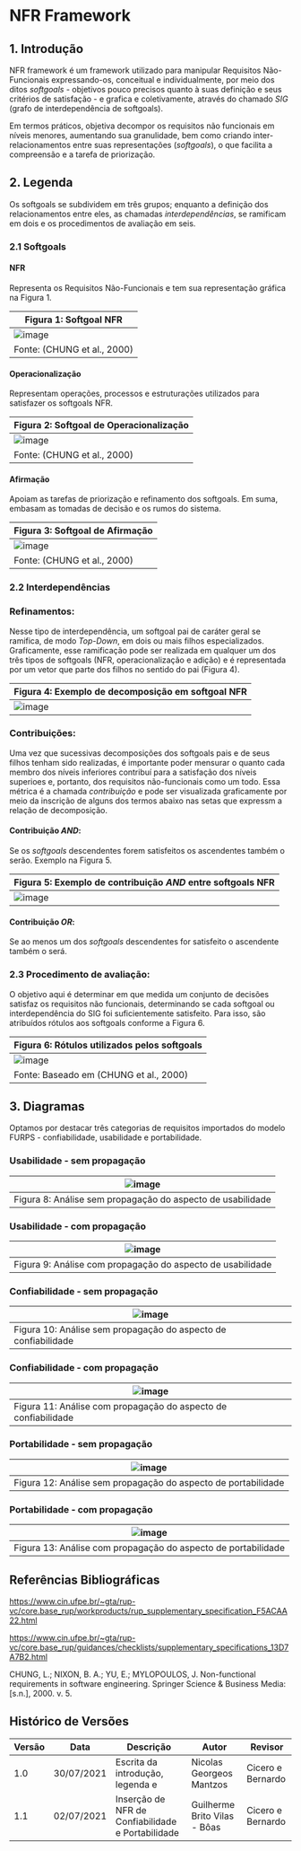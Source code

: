 # NFR Framework

## 1. Introdução

NFR framework é um framework utilizado para manipular Requisitos Não-Funcionais expressando-os, conceitual e
individualmente, por meio dos ditos <i>softgoals</i> - objetivos pouco precisos quanto à suas definição e
seus critérios de satisfação - e grafica e coletivamente, através do chamado <i>SIG</i> (grafo de interdependência de
softgoals).

Em termos práticos, objetiva decompor os requisitos não funcionais em níveis menores, aumentando sua granulidade, bem
como criando inter-relacionamentos entre suas representações (<i>softgoals</i>), o que
facilita a compreensão e a tarefa de priorização.

## 2. Legenda

Os softgoals se subdividem em três grupos; enquanto a definição dos relacionamentos entre eles, as chamadas <i>
interdependências</i>, se ramificam em dois e os procedimentos de avaliação em seis.

### 2.1 Softgoals

#### NFR

Representa os Requisitos Não-Funcionais e tem sua representação gráfica na Figura 1.

| Figura 1: Softgoal NFR |
|---------|
| ![image](../_media/softgoal_nfr.png) |
| Fonte: (CHUNG et al., 2000) |

#### Operacionalização

Representam operações, processos e estruturações utilizados para satisfazer os softgoals NFR.

| Figura 2: Softgoal de Operacionalização |
|----------------------------------------|
| ![image](../_media/softgoal_operacionalizacao.png) |
| Fonte: (CHUNG et al., 2000) |

#### Afirmação

Apoiam as tarefas de priorização e refinamento dos softgoals. Em suma, embasam as tomadas de decisão e os rumos do
sistema.

| Figura 3: Softgoal de Afirmação        |
|----------------------------------------|
| ![image](../_media/softgoal_afirmacao.jpeg) |
| Fonte: (CHUNG et al., 2000) |

### 2.2 Interdependências

### Refinamentos:

Nesse tipo de interdependência, um softgoal pai de caráter geral se ramifica, de modo <i>Top-Down</i>, em dois ou mais
filhos especializados.
Graficamente, esse ramificação pode ser realizada em qualquer um dos três tipos de softgoals (NFR, operacionalização e
adição) e é representada por um vetor
que parte dos filhos no sentido do pai (Figura 4).

| Figura 4: Exemplo de decomposição em softgoal NFR|
|----------------------------------------|
| ![image](../_media/decomposicao_softgoal_nfr.jpg) |

### Contribuições:

Uma vez que sucessivas decomposições dos softgoals pais e de seus filhos tenham sido realizadas, é importante poder
mensurar o quanto cada
membro dos níveis inferiores contribuí para a satisfação dos níveis superioes e, portanto, dos requisitos não-funcionais
como
um todo. Essa métrica é a chamada <i>contribuição</i> e pode ser visualizada graficamente por meio da inscrição de
alguns dos termos abaixo nas setas
que expressm a relação de decomposição.

#### Contribuição <i>AND</i>:

Se os <i>softgoals</i> descendentes forem satisfeitos os ascendentes também o serão. Exemplo na Figura 5.

| Figura 5: Exemplo de contribuição <i>AND</i> entre softgoals NFR|
|----------------------------------------|
| ![image](../_media/exemplo_contribuicao_and.jpeg) |

#### Contribuição <i>OR</i>:

Se ao menos um dos <i>softgoals</i> descendentes for satisfeito o ascendente também o será.

### 2.3 Procedimento de avaliação:

O objetivo aqui é determinar em que medida um conjunto de decisões satisfaz os requisitos não funcionais, determinando
se cada
softgoal ou interdependência do SIG foi suficientemente satisfeito. Para isso, são atribuídos rótulos aos softgoals
conforme a Figura 6.

| Figura 6: Rótulos utilizados pelos softgoals|
|----------------------------------------|
| ![image](../_media/procedimento_avaliacao.jpg) |
| Fonte: Baseado em (CHUNG et al., 2000) |

## 3. Diagramas

Optamos por destacar três categorias de requisitos importados do modelo FURPS - confiabilidade, usabilidade e
portabilidade.

### Usabilidade - sem propagação

| ![image](../_media/usabilidade_sem_propagacao.jpg) |
|----------------------------------------|
| Figura 8: Análise sem propagação do aspecto de usabilidade|

### Usabilidade - com propagação

| ![image](../_media/usabilidade_com_propagacao.jpg)         |
|------------------------------------------------------------|
| Figura 9: Análise com propagação do aspecto de usabilidade |

### Confiabilidade - sem propagação

| ![image](../_media/confiabilidade_sem_propagacao.jpg)                                    |
|-------------------------------------------------------------|
| Figura 10: Análise sem propagação do aspecto de confiabilidade |

### Confiabilidade - com propagação

| ![image](../_media/confiabilidade_com_propagacao.jpg)          |
|----------------------------------------------------------------|
| Figura 11: Análise com propagação do aspecto de confiabilidade |

### Portabilidade - sem propagação

| ![image](../_media/portabilidade_sem_propagacao.jpg)          |
|---------------------------------------------------------------|
| Figura 12: Análise sem propagação do aspecto de portabilidade |

### Portabilidade - com propagação

| ![image](../_media/portabilidade_com_propagacao.jpg)        |
|-------------------------------------------------------------|
| Figura 13: Análise com propagação do aspecto de portabilidade |

## Referências Bibliográficas

https://www.cin.ufpe.br/~gta/rup-vc/core.base_rup/workproducts/rup_supplementary_specification_F5ACAA22.html

https://www.cin.ufpe.br/~gta/rup-vc/core.base_rup/guidances/checklists/supplementary_specifications_13D7A7B2.html

CHUNG, L.; NIXON, B. A.; YU, E.; MYLOPOULOS, J. Non-functional requirements
in software engineering. Springer Science & Business Media: [s.n.], 2000. v. 5.

## Histórico de Versões

| Versão | Data       | Descrição                                         | Autor                           | Revisor           |
|--------|------------|---------------------------------------------------|---------------------------------|-------------------|
| 1.0    | 30/07/2021 | Escrita da introdução, legenda e                  | Nicolas Georgeos Mantzos        | Cicero e Bernardo |
| 1.1    | 02/07/2021 | Inserção de NFR de Confiabilidade e Portabilidade | Guilherme Brito Vilas - Bôas    | Cicero e Bernardo |
